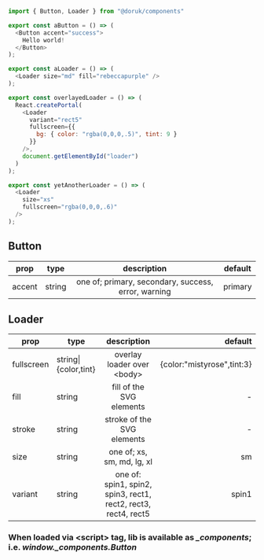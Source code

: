 ```js
import { Button, Loader } from "@doruk/components"

export const aButton = () => (
  <Button accent="success">
    Hello world!
  </Button>
);

export const aLoader = () => (
  <Loader size="md" fill="rebeccapurple" />
);

export const overlayedLoader = () => (
  React.createPortal(
    <Loader
      variant="rect5"
      fullscreen={{
        bg: { color: "rgba(0,0,0,.5)", tint: 9 }
      }}
    />,
    document.getElementById("loader")
  )
);

export const yetAnotherLoader = () => (
  <Loader
    size="xs"
    fullscreen="rgba(0,0,0,.6)"
  />
);
```

## Button

prop | type | description | default
---|---|:-:|---|
accent | string | one of; primary, secondary, success, error, warning | primary

## Loader

prop | type | description | default
---|---|:-:|--:|
fullscreen | string\|{color,tint} | overlay loader over \<body\>| {color:"mistyrose",tint:3}
fill|string|fill of the SVG elements| -
stroke|string|stroke of the SVG elements| -
size|string|one of; xs, sm, md, lg, xl|sm
variant|string|one of: spin1, spin2, spin3, rect1, rect2, rect3, rect4, rect5|spin1

### When loaded via \<script\> tag, lib is available as *_components*; i.e. *window._components.Button*
